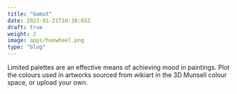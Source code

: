 ```yaml
---
title: "Gamut"
date: 2022-01-21T10:38:03Z
draft: true
weight: 2
image: apps/huewheel.png
type: "blog"
---
```


Limited palettes are an effective means of achieving mood in paintings. Plot the colours used in artworks sourced from wikiart in the 3D Munsell colour space, or upload your own.
